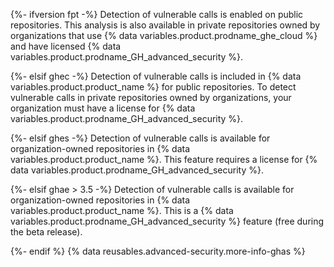{%- ifversion fpt -%}
Detection of vulnerable calls is enabled on public repositories. This analysis is also available in private repositories owned by organizations that use {% data variables.product.prodname_ghe_cloud %} and have licensed {% data variables.product.prodname_GH_advanced_security %}.

{%- elsif ghec -%}
Detection of vulnerable calls is included in {% data variables.product.product_name %} for public repositories. To detect vulnerable calls in private repositories owned by organizations, your organization must have a license for {% data variables.product.prodname_GH_advanced_security %}.

{%- elsif ghes -%}
Detection of vulnerable calls is available for organization-owned repositories in {% data variables.product.product_name %}. This feature requires a license for {% data variables.product.prodname_GH_advanced_security %}.

{%- elsif ghae > 3.5 -%}
Detection of vulnerable calls is available for organization-owned repositories in {% data variables.product.product_name %}. This is a {% data variables.product.prodname_GH_advanced_security %} feature (free during the beta release).

{%- endif %} {% data reusables.advanced-security.more-info-ghas %}
